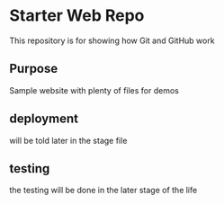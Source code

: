 # Starter Web Repo

This repository is for showing how Git and GitHub work

## Purpose

Sample website with plenty of files for demos

## deployment	

will be told later in the stage file

## testing
the testing will be done in the later stage of the life
